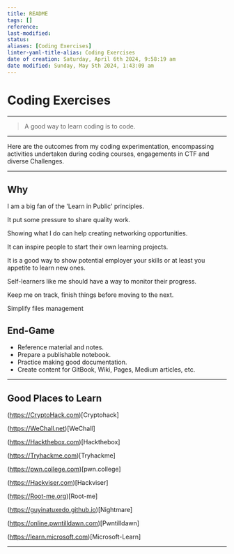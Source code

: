 ```yaml
---
title: README
tags: []
reference:
last-modified:
status:
aliases: [Coding Exercises]
linter-yaml-title-alias: Coding Exercises
date of creation: Saturday, April 6th 2024, 9:58:19 am
date modified: Sunday, May 5th 2024, 1:43:09 am
---
```


# Coding Exercises

---

> A good way to learn coding is to code. 

---

Here are the outcomes from my coding experimentation, encompassing activities undertaken during coding courses, engagements in CTF and diverse Challenges.

---

## Why

I am a big fan of the 'Learn in Public' principles.

It put some pressure to share quality work. 

Showing what I do can help creating networking opportunities. 

It can inspire people to start their own learning projects. 

It is a good way to show potential employer your skills or at least you appetite to learn new ones.

Self-learners like me should have a way to monitor their progress.

Keep me on track, finish things before moving to the next.

Simplify files management

## End-Game

- Reference material and notes.
- Prepare a publishable notebook.
- Practice making good documentation.
- Create content for GitBook, Wiki, Pages, Medium articles, etc.

---

## Good Places to Learn

(https://CryptoHack.com)[Cryptohack]

(https://WeChall.net)[WeChall]

(https://Hackthebox.com)[Hackthebox]

(https://Tryhackme.com)[Tryhackme]

(https://pwn.college.com)[pwn.college]

(https://Hackviser.com)[Hackviser]

(https://Root-me.org)[Root-me]

(https://guyinatuxedo.github.io)[Nightmare]

(https://online.pwntilldawn.com)[Pwntilldawn]

(https://learn.microsoft.com)[Microsoft-Learn]

---
